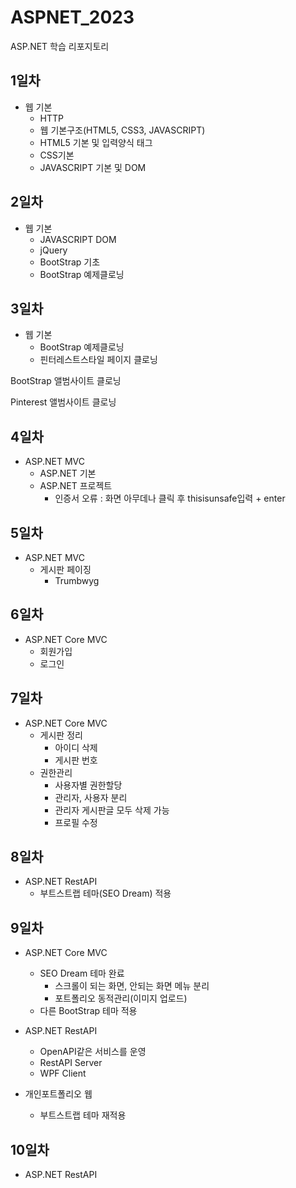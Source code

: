 # ASPNET_2023
ASP.NET 학습 리포지토리

## 1일차
- 웹 기본
	- HTTP
	- 웹 기본구조(HTML5, CSS3, JAVASCRIPT)
	- HTML5 기본 및 입력양식 태그
	- CSS기본
	- JAVASCRIPT 기본 및 DOM

## 2일차
- 웹 기본
	- JAVASCRIPT DOM
	- jQuery
	- BootStrap 기초
	- BootStrap 예제클로닝
	
## 3일차
- 웹 기본	
	- BootStrap 예제클로닝
	- 핀터레스트스타일 페이지 클로닝
	
BootStrap 앨범사이트 클로닝	

Pinterest 앨범사이트 클로닝
	
## 4일차
- ASP.NET MVC
	- ASP.NET 기본
	- ASP.NET 프로젝트
		- 인증서 오류 : 화면 아무데나 클릭 후 thisisunsafe입력 + enter
		
## 5일차
- ASP.NET MVC
	- 게시판 페이징
		- Trumbwyg
	
## 6일차
- ASP.NET Core MVC
	- 회원가입
	- 로그인


## 7일차	
- ASP.NET Core MVC
	- 게시판 정리
		- 아이디 삭제 
		- 게시판 번호
	- 권한관리
		- 사용자별 권한할당
		- 관리자, 사용자 분리
		- 관리자 게시판글 모두 삭제 가능
		- 프로필 수정
	
	
## 8일차	
- ASP.NET RestAPI	
	- 부트스트랩 테마(SEO Dream) 적용	
	
## 9일차
- ASP.NET Core MVC
	- SEO Dream 테마 완료
		- 스크롤이 되는 화면, 안되는 화면 메뉴 분리
		- 포트폴리오 동적관리(이미지 업로드)
	- 다른 BootStrap 테마 적용	
- ASP.NET RestAPI
	- OpenAPI같은 서비스를 운영
	- RestAPI Server
	- WPF Client
	
- 개인포트폴리오 웹
	- 부트스트랩 테마 재적용
## 10일차
- ASP.NET RestAPI		